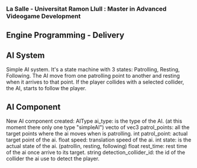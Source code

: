 ### La Salle - Universitat Ramon Llull : Master in Advanced Videogame Development
## Engine Programming - Delivery

## AI System
Simple AI system. It's a state machine with 3 states: Patrolling, Resting, Following.
The AI move from one patrolling point to another and resting when it arrives to that point. If the player collides with a selected collider, the AI, starts to follow the player.

## AI Component
New AI component created:
AIType ai_type: is the type of the AI. (at this moment there only one type "simpleAI")
vecto of vec3 patrol_points: all the target points where the ai moves when is patrolling.
int patrol_point: actual target point of the ai.
float speed: translation speed of the ai.
int state: is the actual state of the ai. (patrollin, resting, following)
float rest_time: rest time of the ai once arrive to its target.
string detection_collider_id: the id of the collider the ai use to detect the player.
